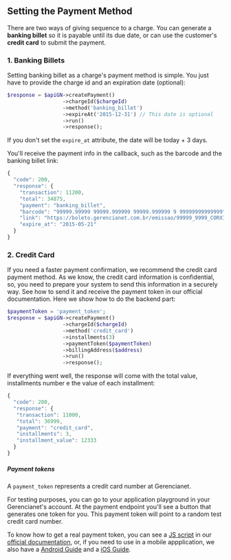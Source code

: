 ## Setting the Payment Method ##

There are two ways of giving sequence to a charge. You can generate a **banking billet** so it is payable until its due date, or can use the customer's **credit card** to submit the payment.

### 1. Banking Billets

Setting banking billet as a charge's payment method is simple. You just have to provide the charge id and an expiration date (optional):

```php
$response = $apiGN->createPayment()
                  ->chargeId($chargeId)
                  ->method('banking_billet')
                  ->expireAt('2015-12-31') // This date is optional
                  ->run()
                  ->response();
```

If you don't set the `expire_at` attribute, the date will be today + 3 days.

You'll receive the payment info in the callback, such as the barcode and the banking billet link:

```js
{
  "code": 200,
  "response": {
    "transaction": 11200,
    "total": 34875,
    "payment": "banking_billet",
    "barcode": "99999.99999 99999.999999 99999.999999 9 99999999999999",
    "link": "https://boleto.gerencianet.com.br/emissao/99999_9999_CORXI4/A4XB-99999-99999-BRABO1",
    "expire_at": "2015-05-21"
  }
}
```

### 2. Credit Card

If you need a faster payment confirmation, we recommend the credit card payment method. As we know, the credit card information is confidential, so, you need to prepare your system to send this information in a securely way. See how to send it and receive the payment token in our official documentation. Here we show how to do the backend part:

```php
$paymentToken = 'payment_token';
$response = $apiGN->createPayment()
                  ->chargeId($chargeId)
                  ->method('credit_card')
                  ->installments(3)
                  ->paymentToken($paymentToken)
                  ->billingAddress($address)
                  ->run()
                  ->response();
```

If everything went well, the response will come with the total value, installments number e the value of each installment:

```js
{
  "code": 200,
  "response": {
   "transaction": 11000,
   "total": 36999,
   "payment": "credit_card",
   "installments": 3,
   "installment_value": 12333
  }
}
```

##### Payment tokens

A `payment_token` represents a credit card number at Gerencianet.

For testing purposes, you can go to your application playground in your Gerencianet's account. At the payment endpoint you'll see a button that generates one token for you. This payment token will point to a random test credit card number.

To know how to get a real payment token, you can see a [JS script](https://api.gerencianet.com.br/checkout/card) in our [official documentation](https://api.gerencianet.com.br/), or, if you need to use in a mobile appplication, we also have a [Android Guide](https://github.com/franciscotfmc/gn-api-sdk-android) and a [iOS Guide](https://github.com/thomazfeitoza/gn-api-sdk-ios).
